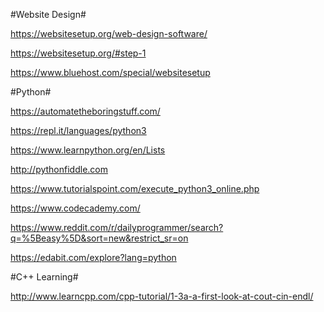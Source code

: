 #Website Design#

https://websitesetup.org/web-design-software/

https://websitesetup.org/#step-1

https://www.bluehost.com/special/websitesetup

#Python#

https://automatetheboringstuff.com/

https://repl.it/languages/python3

https://www.learnpython.org/en/Lists

http://pythonfiddle.com

https://www.tutorialspoint.com/execute_python3_online.php

https://www.codecademy.com/

https://www.reddit.com/r/dailyprogrammer/search?q=%5Beasy%5D&sort=new&restrict_sr=on

https://edabit.com/explore?lang=python

#C++ Learning#

http://www.learncpp.com/cpp-tutorial/1-3a-a-first-look-at-cout-cin-endl/
